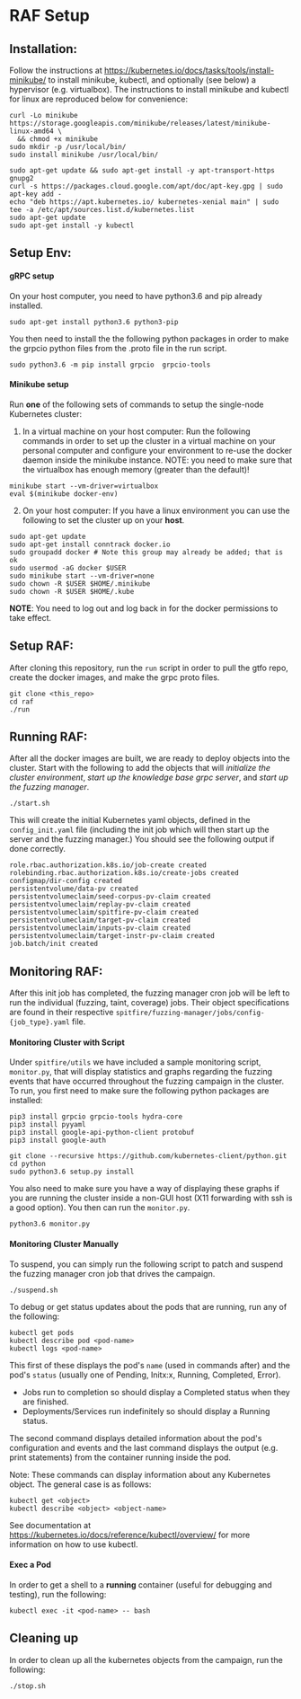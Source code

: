 # RAF Setup

## Installation: 
Follow the instructions at https://kubernetes.io/docs/tasks/tools/install-minikube/ to install minikube, kubectl, and optionally (see below) a hypervisor (e.g. virtualbox). The instructions to install minikube and kubectl for linux are reproduced below for convenience: 
```
curl -Lo minikube https://storage.googleapis.com/minikube/releases/latest/minikube-linux-amd64 \
  && chmod +x minikube
sudo mkdir -p /usr/local/bin/
sudo install minikube /usr/local/bin/

sudo apt-get update && sudo apt-get install -y apt-transport-https gnupg2
curl -s https://packages.cloud.google.com/apt/doc/apt-key.gpg | sudo apt-key add -
echo "deb https://apt.kubernetes.io/ kubernetes-xenial main" | sudo tee -a /etc/apt/sources.list.d/kubernetes.list
sudo apt-get update
sudo apt-get install -y kubectl
```
## Setup Env: 
#### gRPC setup
On your host computer, you need to have python3.6 and pip already installed. 
```
sudo apt-get install python3.6 python3-pip
```
You then need to install the the following python packages in order to make the grpcio python files from the .proto file in the run script.
```
sudo python3.6 -m pip install grpcio  grpcio-tools
```
#### Minikube setup
Run **one** of the following sets of commands to setup the single-node Kubernetes cluster: 
1. In a virtual machine on your host computer: 
Run the following commands in order to set up the cluster in a virtual machine on your personal computer and configure your environment to re-use the docker daemon inside the minikube instance. NOTE: you need to make sure that the virtualbox has enough memory (greater than the default)! 
```
minikube start --vm-driver=virtualbox
eval $(minikube docker-env)
```
2. On your host computer: 
If you have a linux environment you can use the following to set the cluster up on your **host**.
```
sudo apt-get update
sudo apt-get install conntrack docker.io
sudo groupadd docker # Note this group may already be added; that is ok
sudo usermod -aG docker $USER 
sudo minikube start --vm-driver=none
sudo chown -R $USER $HOME/.minikube
sudo chown -R $USER $HOME/.kube
```
**NOTE**: You need to log out and log back in for the docker permissions to take effect.
## Setup RAF:
After cloning this repository, run the `run` script in order to pull the gtfo repo, create the docker images, and make the grpc proto files. 
```
git clone <this_repo> 
cd raf
./run
```
## Running RAF:
After all the docker images are built, we are ready to deploy objects into the cluster. Start with the following to add the objects that will _initialize the cluster environment_, _start up the knowledge base grpc server_, and _start up the fuzzing manager_.
```
./start.sh
```
This will create the initial Kubernetes yaml objects, defined in the `config_init.yaml` file (including the init job which will then start up the server and the fuzzing manager.)  You should see the following output if done correctly. 
```
role.rbac.authorization.k8s.io/job-create created
rolebinding.rbac.authorization.k8s.io/create-jobs created
configmap/dir-config created
persistentvolume/data-pv created
persistentvolumeclaim/seed-corpus-pv-claim created
persistentvolumeclaim/replay-pv-claim created
persistentvolumeclaim/spitfire-pv-claim created
persistentvolumeclaim/target-pv-claim created
persistentvolumeclaim/inputs-pv-claim created
persistentvolumeclaim/target-instr-pv-claim created
job.batch/init created
```
## Monitoring RAF:
After this init job has completed, the fuzzing manager cron job will be left to run the individual (fuzzing, taint, coverage) jobs. Their object specifications are found in their respective `spitfire/fuzzing-manager/jobs/config-{job_type}.yaml` file. 

#### Monitoring Cluster with Script
Under `spitfire/utils` we have included a sample monitoring script, `monitor.py`, that will display statistics and graphs regarding the fuzzing events that have occurred throughout the fuzzing campaign in the cluster. To run, you first need to make sure the following python packages are installed: 
```
pip3 install grpcio grpcio-tools hydra-core
pip3 install pyyaml 
pip3 install google-api-python-client protobuf 
pip3 install google-auth

git clone --recursive https://github.com/kubernetes-client/python.git
cd python
sudo python3.6 setup.py install 
```
You also need to make sure you have a way of displaying these graphs if you are running the cluster inside a non-GUI host (X11 forwarding with ssh is a good option). You then can run the `monitor.py`. 
```
python3.6 monitor.py
```
#### Monitoring Cluster Manually
To suspend, you can simply run the following script to patch and suspend the fuzzing manager cron job that drives the campaign. 
```
./suspend.sh
``` 
To debug or get status updates about the pods that are running, run any of the following:
```
kubectl get pods
kubectl describe pod <pod-name>
kubectl logs <pod-name>
```
This first of these displays the pod's `name` (used in commands after) and the pod's `status` (usually one of Pending, Initx:x, Running, Completed, Error). 
- Jobs run to completion so should display a Completed status when they are finished. 
- Deployments/Services run indefinitely so should display a Running status.

The second command displays detailed information about the pod's configuration and events and the last command displays the output (e.g. print statements) from the container running inside the pod.

Note: These commands can display information about any Kubernetes object. The general case is as follows: 
```
kubectl get <object>
kubectl describe <object> <object-name>
```
See documentation at https://kubernetes.io/docs/reference/kubectl/overview/ for more information on how to use kubectl. 

#### Exec a Pod
In order to get a shell to a **running** container (useful for debugging and testing), run the following:
```
kubectl exec -it <pod-name> -- bash
```
## Cleaning up
In order to clean up all the kubernetes objects from the campaign, run the following:
```
./stop.sh
```



